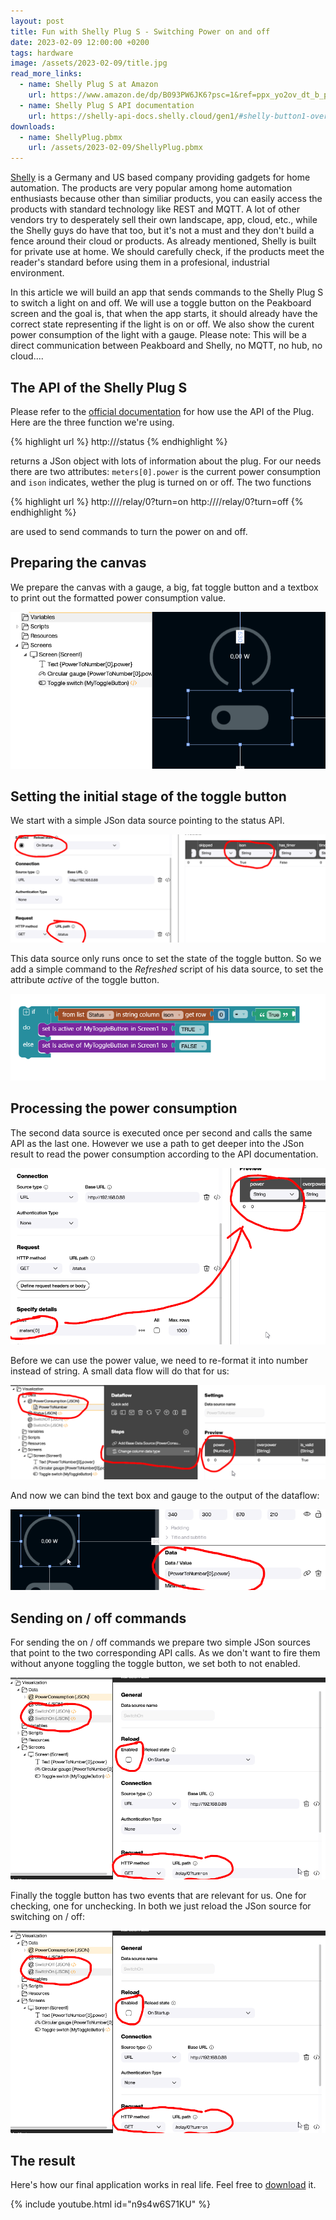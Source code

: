```yaml
---
layout: post
title: Fun with Shelly Plug S - Switching Power on and off
date: 2023-02-09 12:00:00 +0200
tags: hardware
image: /assets/2023-02-09/title.jpg
read_more_links:
  - name: Shelly Plug S at Amazon
    url: https://www.amazon.de/dp/B093PW6JK6?psc=1&ref=ppx_yo2ov_dt_b_product_details
  - name: Shelly Plug S API documentation
    url: https://shelly-api-docs.shelly.cloud/gen1/#shelly-button1-overview
downloads:
  - name: ShellyPlug.pbmx
    url: /assets/2023-02-09/ShellyPlug.pbmx
---
```

[Shelly](https://www.shelly.cloud/) is a Germany and US based company providing gadgets for home automation. The products are very popular among home automation enthusiasts because other than similiar products, you can easily access the products with standard technology like REST and MQTT. A lot of other vendors try to desperately sell their own landscape, app, cloud, etc., while the Shelly guys do have that too, but it's not a must and they don't build a fence around their cloud or products.
As already mentioned, Shelly is built for private use at home. We should carefully check, if the products meet the reader's standard before using them in a profesional, industrial environment.

In this article we will build an app that sends commands to the Shelly Plug S to switch a light on and off. We will use a toggle button on the Peakboard screen and the goal is, that when the app starts, it should already have the correct state representing if the light is on or off. We also show the curent power consumption of the light with a gauge.
Please note: This will be a direct communication between Peakboard and Shelly, no MQTT, no hub, no cloud....

## The API of the Shelly Plug S

Please refer to the [official documentation](https://shelly-api-docs.shelly.cloud/gen1/#shelly-button1-overviewhttps://www.shelly.cloud/documents/user_guide/shelly_button_1.pdf) for how use the API of the Plug. Here are the three function we're using.

{% highlight url %}
http://<MyShellyPlugIP>/status
{% endhighlight %}

returns a JSon object with lots of information about the plug. For our needs there are two attributes: `meters[0].power` is the current power consumption and `ison` indicates, wether the plug is turned on or off.
The two functions

{% highlight url %}
http://<MyShellyPlugIP>//relay/0?turn=on
http://<MyShellyPlugIP>//relay/0?turn=off
{% endhighlight %}

are used to send commands to turn the power on and off.

## Preparing the canvas

We prepare the canvas with a gauge, a big, fat toggle button and a textbox to print out the formatted power consumption value.

![image](/assets/2023-02-09/010.png)

## Setting the initial stage of the toggle button

We start with a simple JSon data source pointing to the status API.

![image](/assets/2023-02-09/020.png)

This data source only runs once to set the state of the toggle button. So we add a simple command to the _Refreshed_ script of his data source, to set the attribute _active_ of the toggle button.

![image](/assets/2023-02-09/030.png)

## Processing the power consumption

The second data source is executed once per second and calls the same API as the last one. However we use a path to get deeper into the JSon result to read the power consumption according to the API documentation.

![image](/assets/2023-02-09/040.png)

Before we can use the power value, we need to re-format it into number instead of string. A small data flow will do that for us:

![image](/assets/2023-02-09/060.png)

And now we can bind the text box and gauge to the output of the dataflow:

![image](/assets/2023-02-09/050.png)

## Sending on / off commands

For sending the on / off commands we prepare two simple JSon sources that point to the two corresponding API calls. As we don't want to fire them without anyone toggling the toggle button, we set both to not enabled.

![image](/assets/2023-02-09/070.png)

Finally the toggle button has two events that are relevant for us. One for checking, one for unchecking. In both we just reload the JSon source for switching on / off:

![image](/assets/2023-02-09/070.png)

## The result

Here's how our final application works in real life. Feel free to [download](/assets/2023-02-09/ShellyPlug.pbmx) it.

{% include youtube.html id="n9s4w6S71KU" %}



